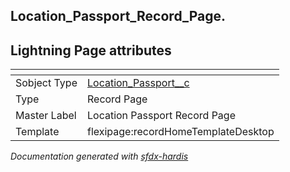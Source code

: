 ## Location_Passport_Record_Page.

## Lightning Page attributes

|<!-- -->|<!-- -->|
|:---|:---|
|Sobject Type|[Location_Passport__c](../objects/Location_Passport__c.md)|
|Type| Record Page|
|Master Label|Location Passport Record Page|
|Template|flexipage:recordHomeTemplateDesktop|




<!-- Page description -->


_Documentation generated with [sfdx-hardis](https://sfdx-hardis.cloudity.com)_
